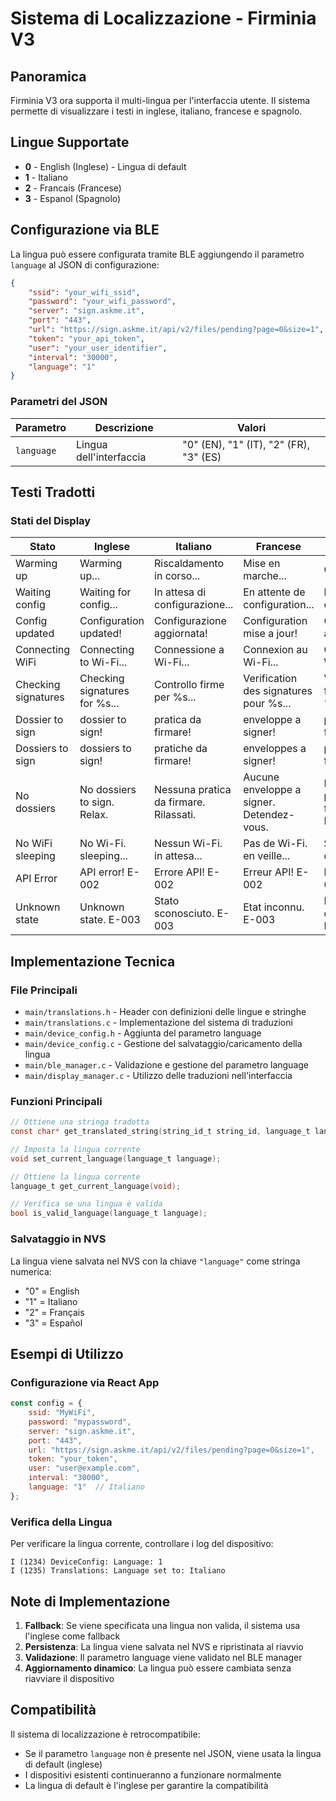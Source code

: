 # Sistema di Localizzazione - Firminia V3

## Panoramica

Firminia V3 ora supporta il multi-lingua per l'interfaccia utente. Il sistema permette di visualizzare i testi in inglese, italiano, francese e spagnolo.

## Lingue Supportate

- **0** - English (Inglese) - Lingua di default
- **1** - Italiano
- **2** - Francais (Francese)
- **3** - Espanol (Spagnolo)

## Configurazione via BLE

La lingua può essere configurata tramite BLE aggiungendo il parametro `language` al JSON di configurazione:

```json
{
    "ssid": "your_wifi_ssid",
    "password": "your_wifi_password",
    "server": "sign.askme.it",
    "port": "443",
    "url": "https://sign.askme.it/api/v2/files/pending?page=0&size=1",
    "token": "your_api_token",
    "user": "your_user_identifier",
    "interval": "30000",
    "language": "1"
}
```

### Parametri del JSON

| Parametro | Descrizione | Valori |
|-----------|-------------|---------|
| `language` | Lingua dell'interfaccia | "0" (EN), "1" (IT), "2" (FR), "3" (ES) |

## Testi Tradotti

### Stati del Display

| Stato | Inglese | Italiano | Francese | Spagnolo |
|-------|---------|----------|----------|----------|
| Warming up | Warming up... | Riscaldamento in corso... | Mise en marche... | Calentando... |
| Waiting config | Waiting for config... | In attesa di configurazione... | En attente de configuration... | Esperando configuración... |
| Config updated | Configuration updated! | Configurazione aggiornata! | Configuration mise a jour! | Configuracion actualizada! |
| Connecting WiFi | Connecting to Wi-Fi... | Connessione a Wi-Fi... | Connexion au Wi-Fi... | Conectando a Wi-Fi... |
| Checking signatures | Checking signatures for %s... | Controllo firme per %s... | Verification des signatures pour %s... | Verificando firmas para %s... |
| Dossier to sign | dossier to sign! | pratica da firmare! | enveloppe a signer! | practica para firmar! |
| Dossiers to sign | dossiers to sign! | pratiche da firmare! | enveloppes a signer! | practicas para firmar! |
| No dossiers | No dossiers to sign. Relax. | Nessuna pratica da firmare. Rilassati. | Aucune enveloppe a signer. Detendez-vous. | No hay practicas para firmar. Relajate. |
| No WiFi sleeping | No Wi-Fi. sleeping... | Nessun Wi-Fi. in attesa... | Pas de Wi-Fi. en veille... | Sin Wi-Fi. durmiendo... |
| API Error | API error! E-002 | Errore API! E-002 | Erreur API! E-002 | Error API! E-002 |
| Unknown state | Unknown state. E-003 | Stato sconosciuto. E-003 | Etat inconnu. E-003 | Estado desconocido. E-003 |

## Implementazione Tecnica

### File Principali

- `main/translations.h` - Header con definizioni delle lingue e stringhe
- `main/translations.c` - Implementazione del sistema di traduzioni
- `main/device_config.h` - Aggiunta del parametro language
- `main/device_config.c` - Gestione del salvataggio/caricamento della lingua
- `main/ble_manager.c` - Validazione e gestione del parametro language
- `main/display_manager.c` - Utilizzo delle traduzioni nell'interfaccia

### Funzioni Principali

```c
// Ottiene una stringa tradotta
const char* get_translated_string(string_id_t string_id, language_t language);

// Imposta la lingua corrente
void set_current_language(language_t language);

// Ottiene la lingua corrente
language_t get_current_language(void);

// Verifica se una lingua è valida
bool is_valid_language(language_t language);
```

### Salvataggio in NVS

La lingua viene salvata nel NVS con la chiave `"language"` come stringa numerica:
- "0" = English
- "1" = Italiano  
- "2" = Français
- "3" = Español

## Esempi di Utilizzo

### Configurazione via React App

```javascript
const config = {
    ssid: "MyWiFi",
    password: "mypassword",
    server: "sign.askme.it",
    port: "443",
    url: "https://sign.askme.it/api/v2/files/pending?page=0&size=1",
    token: "your_token",
    user: "user@example.com",
    interval: "30000",
    language: "1"  // Italiano
};
```

### Verifica della Lingua

Per verificare la lingua corrente, controllare i log del dispositivo:

```
I (1234) DeviceConfig: Language: 1
I (1235) Translations: Language set to: Italiano
```

## Note di Implementazione

1. **Fallback**: Se viene specificata una lingua non valida, il sistema usa l'inglese come fallback
2. **Persistenza**: La lingua viene salvata nel NVS e ripristinata al riavvio
3. **Validazione**: Il parametro language viene validato nel BLE manager
4. **Aggiornamento dinamico**: La lingua può essere cambiata senza riavviare il dispositivo

## Compatibilità

Il sistema di localizzazione è retrocompatibile:
- Se il parametro `language` non è presente nel JSON, viene usata la lingua di default (inglese)
- I dispositivi esistenti continueranno a funzionare normalmente
- La lingua di default è l'inglese per garantire la compatibilità 